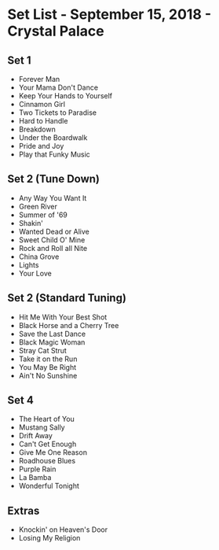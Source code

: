 # Set List - September 15, 2018 - Crystal Palace

## Set 1

- Forever Man
- Your Mama Don't Dance
- Keep Your Hands to Yourself
- Cinnamon Girl
- Two Tickets to Paradise
- Hard to Handle
- Breakdown
- Under the Boardwalk
- Pride and Joy
- Play that Funky Music

## Set 2 (Tune Down)

- Any Way You Want It
- Green River
- Summer of '69
- Shakin'
- Wanted Dead or Alive
- Sweet Child O' Mine
- Rock and Roll all Nite
- China Grove
- Lights
- Your Love

## Set 2 (Standard Tuning)

- Hit Me With Your Best Shot
- Black Horse and a Cherry Tree
- Save the Last Dance
- Black Magic Woman
- Stray Cat Strut
- Take it on the Run
- You May Be Right
- Ain't No Sunshine

## Set 4

- The Heart of You
- Mustang Sally
- Drift Away
- Can't Get Enough
- Give Me One Reason
- Roadhouse Blues
- Purple Rain
- La Bamba
- Wonderful Tonight

## Extras

- Knockin' on Heaven's Door
- Losing My Religion
